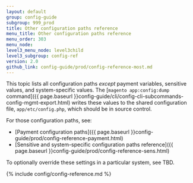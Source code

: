 ```yaml
---
layout: default
group: config-guide
subgroup: 999_prod
title: Other configuration paths reference
menu_title: Other configuration paths reference
menu_order: 303
menu_node: 
level3_menu_node: level3child
level3_subgroup: config-ref
version: 2.0
github_link: config-guide/prod/config-reference-most.md
---
```

 
This topic lists all configuration paths _except_ payment variables, sensitive values, and system-specific values. The [`magento app:config:dump` command]({{ page.baseurl }}config-guide/cli/config-cli-subcommands-config-mgmt-export.html) writes these values to the shared configuration file, `app/etc/config.php`, which should be in source control.

For those configuration paths, see:

*	[Payment configuration paths]({{ page.baseurl }}config-guide/prod/config-reference-payment.html)
*	[Sensitive and system-specific configuration paths reference]({{ page.baseurl }}config-guide/prod/config-reference-sens.html)

To optionally override these settings in a particular system, see TBD.

{% include config/config-reference.md %}

